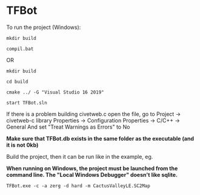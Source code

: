 # TFBot
To run the project (Windows):
```
mkdir build

compil.bat
```
OR

```
mkdir build

cd build

cmake ../ -G "Visual Studio 16 2019"

start TFBot.sln
```
If there is a problem building civetweb.c open the file, go to Project -> civetweb-c library Properties -> Configuration Properties -> C/C++ -> General
And set "Treat Warnings as Errors" to No

**Make sure that TFBot.db exists in the same folder as the executable (and it is not 0kb)**

Build the project, then it can be run like in the example, eg.

**When running on Windows, the project must be launched from the command line. The "Local Windows Debugger" doesn't like sqlite.**


```
TFBot.exe -c -a zerg -d hard -m CactusValleyLE.SC2Map
```
